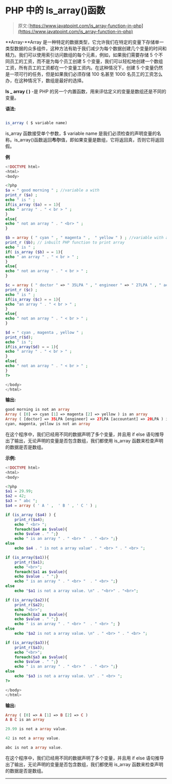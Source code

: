 # PHP 中的 Is_array()函数

> 原文:[https://www.javatpoint.com/is_array-function-in-php](https://www.javatpoint.com/is_array-function-in-php)

**Array-**Array 是一种特定的数据类型，它允许我们在特定的变量下存储单一类型数据的众多组件，这种方法有助于我们减少为每个数据创建几个变量的时间和精力。我们可以使用索引访问数组的每个元素，例如，如果我们需要存储 5 个不同员工的工资，而不是为每个员工创建 5 个变量，我们可以轻松地创建一个数组工资，所有员工的工资都在一个变量工资内。在这种情况下，创建 5 个变量仍然是一项可行的任务，但是如果我们必须存储 100 名甚至 1000 名员工的工资怎么办，在这种情况下，数组是最好的选择。

**Is _ array ( )** -是 PHP 的另一个内置函数，用来评估定义的变量是数组还是不同的变量。

**语法:**

```php

is_array ( $ variable name)

```

is_array 函数接受单个参数，$ variable name 是我们必须检查的声明变量的名称。is_array()函数返回**布尔**值，即如果变量是数组，它将返回真，否则它将返回假。

**例**

```php
<!DOCTYPE html>
<html>
<body>

<?php
$a = " good morning " ; //variable a with
print_r ($a) ; 
echo " is " ;
if(is_array ($a) = = 1){
echo " array " . " < br > " ;
}
else{
echo " not an array " . " <br> " ;
}

$b = array ( " cyan " , " magenta " ,  " yellow " ) ; //variable with an array
print_r ($b); // inbuilt PHP function to print array
echo " is " ;
if( is_array ($b) = = 1){ 
echo " an array " . " < br > " ;
}
else{
echo " not an array " . " < br > " ;
}

$c = array ( " doctor " => " 35LPA " , " engineer " => " 27LPA " , " accountant " => " 20LPA " ) ;
print_r ($c) ;
echo " is " ;
if(is_array ($c) = = 1){
echo "an array " . " < br > " ;
}
else{
echo " not an array " . " < br > " ;
}

$d = " cyan , magenta , yellow " ;
print_r($d);
echo " is ";
if(is_array($d) = = 1){
echo " array " . " < br > " ;
}
else{
echo " not an array " . " < br > " ;
}
?>

</body>
</html>

```

**输出:**

```php
good morning is not an array
Array ( [0] => cyan [1] => magenta [2] => yellow ) is an array
Array ( [doctor] => 35LPA [engineer] => 27LPA [accountant] => 20LPA ) is an array
cyan, magenta, yellow is not an array

```

在这个程序中，我们已经用不同的数据声明了多个变量，并且用 if else 语句推导出了输出，无论声明的变量是否包含数组，我们都使用 is_array 函数来检查声明的数据是否是数组。

**示例:**

```php
<!DOCTYPE html>
<html>
<body>

<?php
$a1 = 29.99;
$a2 = 42;
$a3 = " abc ";
$a4 = array ( ' A ' ,  ' B ' , ' C ' ) ;

if (is_array ($a4) ) {
    print_r($a4);
    echo " <br> ";
    foreach($a4 as $value){
    echo $value . " ";}
    echo " is an array " . " <br> "  . " <br> ";}
else
    echo $a4 . " is not a array value" . " <br> " . " <br> ";

if (is_array($a1)){
    print_r($a1);
    echo "<br>";
    foreach($a1 as $value){
    echo $value . " ";}
    echo " is an array " . " <br> "  . " <br> ";}
else
    echo "$a1 is not a array value. \n" . "<br>" . "<br>";

if (is_array($a2)){
    print_r($a2);
    echo "<br>";
    foreach($a2 as $value){
    echo $value . " ";}
    echo " is an array " . " <br> "  . " <br> "; }
else
    echo "$a2 is not a array value. \n" . " <br> " . " <br> ";

if (is_array($a3)){
    print_r($a3);
    echo "<br>";
    foreach($a3 as $value){
    echo $value . " ";}
    echo " is an array " . " <br> "  . " <br> ";}
else
    echo "$a3 is not a array value. \n" . " <br> ";
?>

</body>
</html>

```

**输出:**

```php
Array ( [0] => A [1] => B [2] => C ) 
A B C is an array 

29.99 is not a array value. 

42 is not a array value. 

abc is not a array value.

```

在这个程序中，我们已经用不同的数据声明了多个变量，并且用 if else 语句推导出了输出，无论声明的变量是否包含数组，我们都使用 is_array 函数来检查声明的数据是否是数组。

* * *